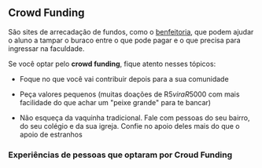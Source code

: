 ## Crowd Funding

São sites de arrecadação de fundos, como o [benfeitoria](http://benfeitoria.com/), que podem ajudar o aluno a tampar o buraco entre o que pode pagar e o que precisa para ingressar na faculdade. 
 
Se você optar pelo **crowd funding**, fique atento nesses tópicos:

- Foque no que você vai contribuir depois para a sua comunidade

- Peça valores pequenos (muitas doações de R$5 vira R$5000 com mais facilidade do que achar um "peixe grande" para te bancar)
 
- Não esqueça da vaquinha tradicional.  Fale com pessoas do seu bairro, do seu colégio e da sua igreja.  Confie no apoio deles mais do que o apoio de estranhos

### Experiências de pessoas  que optaram por Croud Funding
